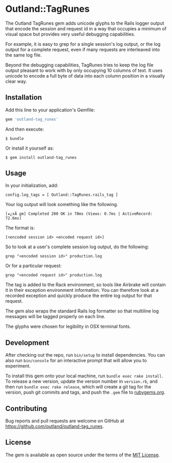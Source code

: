 # Outland::TagRunes

The Outland TagRunes gem adds unicode glyphs to the Rails logger output that encode the session and
request id in a way that occupies a minimum of visual space but provides very useful debugging
capabilities.

For example, it is easy to grep for a single session's log output, or the log output for a complete
request, even if many requests are interleaved into the same log file.

Beyond the debugging capabilities, TagRunes tries to keep the log file output pleasant to work
with by only occupying 10 columns of text.  It uses unicode to encode a full byte of data into each
column position in a visually clear way.

## Installation

Add this line to your application's Gemfile:

```ruby
gem 'outland-tag_runes'
```

And then execute:

    $ bundle

Or install it yourself as:

    $ gem install outland-tag_runes

## Usage

In your initialization, add:

    config.log_tags = [ Outland::TagRunes.rails_tag ]

Your log output will look something like the following.
    
    [★¿xÄ ϱm] Completed 200 OK in 78ms (Views: 0.7ms | ActiveRecord: 72.6ms)

The format is:

    [<encoded session id> <encoded request id>]

So to look at a user's complete session log output, do the following:

    grep "<encoded session id>" production.log

Or for a particular request:

    grep "<encoded request id>" production.log

The tag is added to the Rack environment, so tools like Airbrake will contain it in
their exception environment information.  You can therefore look at a recorded exception
and quickly produce the entire log output for that request.
  
The gem also wraps the standard Rails log formatter so that multiline log messages will be
tagged properly on each line.

The glyphs were chosen for legibility in OSX terminal fonts.

## Development

After checking out the repo, run `bin/setup` to install dependencies. You can also run `bin/console` for an interactive prompt that will allow you to experiment.

To install this gem onto your local machine, run `bundle exec rake install`. To release a new version, update the version number in `version.rb`, and then run `bundle exec rake release`, which will create a git tag for the version, push git commits and tags, and push the `.gem` file to [rubygems.org](https://rubygems.org).

## Contributing

Bug reports and pull requests are welcome on GitHub at https://github.com/outland/outland-tag_runes.


## License

The gem is available as open source under the terms of the [MIT License](http://opensource.org/licenses/MIT).

